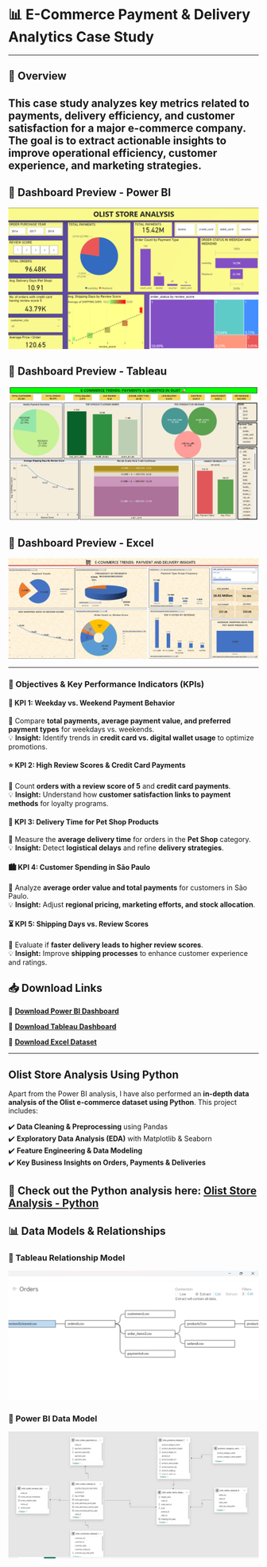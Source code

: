 # 📊 E-Commerce Payment & Delivery Analytics Case Study  
---

## 📌 Overview  
This case study analyzes key metrics related to **payments, delivery efficiency, and customer satisfaction** for a major e-commerce company. The goal is to extract actionable insights to improve **operational efficiency, customer experience, and marketing strategies.**  
---

## 📌 Dashboard Preview - Power BI 
![Dashboard Preview](https://github.com/wakandamohan1/E-Commerce-Payment-and-Delivery-Analytics-Case-Study/blob/main/Ecommerce_Powerbi.png)


## 📌 Dashboard Preview - Tableau 
![Dashboard Preview](https://github.com/wakandamohan1/E-Commerce-Payment-and-Delivery-Analytics-Case-Study/blob/main/dash_tableau.png)


## 📌 Dashboard Preview - Excel 
![Dashboard Preview](https://github.com/wakandamohan1/E-Commerce-Payment-and-Delivery-Analytics-Case-Study/blob/main/dash_excel.png)

---

### 🔹 Objectives & Key Performance Indicators (KPIs)  

#### 📅 KPI 1: Weekday vs. Weekend Payment Behavior  
🔹 Compare **total payments, average payment value, and preferred payment types** for weekdays vs. weekends.  
💡 **Insight:** Identify trends in **credit card vs. digital wallet usage** to optimize promotions.  

#### ⭐ KPI 2: High Review Scores & Credit Card Payments  
🔹 Count **orders with a review score of 5** and **credit card payments**.  
💡 **Insight:** Understand how **customer satisfaction links to payment methods** for loyalty programs.  

#### 🐾 KPI 3: Delivery Time for Pet Shop Products  
🔹 Measure the **average delivery time** for orders in the **Pet Shop** category.  
💡 **Insight:** Detect **logistical delays** and refine **delivery strategies**.  

#### 🏙️ KPI 4: Customer Spending in São Paulo  
🔹 Analyze **average order value and total payments** for customers in São Paulo.  
💡 **Insight:** Adjust **regional pricing, marketing efforts, and stock allocation**.  

#### ⏳ KPI 5: Shipping Days vs. Review Scores  
🔹 Evaluate if **faster delivery leads to higher review scores**.  
💡 **Insight:** Improve **shipping processes** to enhance customer experience and ratings.  


## 📥 Download Links  

🔹 **[Download Power BI Dashboard](https://drive.google.com/file/d/1mACHCyKOfwNJ6BQX15UEoKvna67mEu91/view?usp=drive_link)**  

🔹 **[Download Tableau Dashboard](https://drive.google.com/file/d/1hdC8skkcN39BChW_T6cj9JuPE4IdHQ93/view?usp=drive_link)**  

🔹 **[Download Excel Dataset](https://docs.google.com/spreadsheets/d/16hFrPyGT2G7fFK6_OHQ_aXBjblssyQnH/edit?usp=drive_link&rtpof=true&sd=true)**  

---
## Olist Store Analysis Using Python  
Apart from the Power BI analysis, I have also performed an **in-depth data analysis of the Olist e-commerce dataset using Python**. This project includes:  

✔️ **Data Cleaning & Preprocessing** using Pandas  
✔️ **Exploratory Data Analysis (EDA)** with Matplotlib & Seaborn  
✔️ **Feature Engineering & Data Modeling**  
✔️ **Key Business Insights on Orders, Payments & Deliveries**  

🔗 **Check out the Python analysis here:** [Olist Store Analysis - Python](https://github.com/wakandamohan1/E-Commerce-Payment-and-Delivery-Analytics-Case-Study/blob/main/Python%20Analysis%20of%20OLIST%20E%20Commerce.ipynb)  
--
## 📊 Data Models & Relationships  

### 📌 Tableau Relationship Model  
![Tableau Relationship Model](https://github.com/wakandamohan1/E-Commerce-Payment-and-Delivery-Analytics-Case-Study/blob/main/Tableau_relationship_model.png)  

 

### 📌 Power BI Data Model  
![Power BI Data Model](https://github.com/wakandamohan1/E-Commerce-Payment-and-Delivery-Analytics-Case-Study/blob/main/Powerbi_datamodel.png)
 

 
